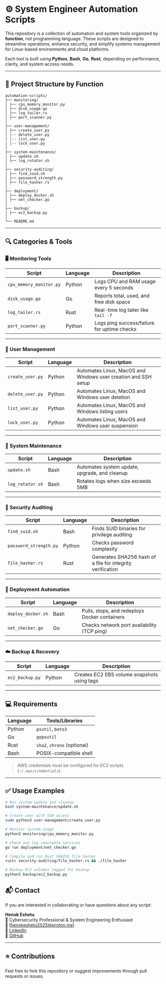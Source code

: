 # ⚙️ System Engineer Automation Scripts

This repository is a collection of automation and system tools organized by **function**, not programming language. These scripts are designed to streamline operations, enhance security, and simplify systems management for Linux-based environments and cloud platforms.

Each tool is built using **Python**, **Bash**, **Go**, **Rust**, depending on performance, clarity, and system access needs.

---

## 📁 Project Structure by Function

```
automation-scripts/
├── monitoring/
│ ├── cpu_memory_monitor.py
│ ├── disk_usage.go
│ ├── log_tailer.rs
│ ├── port_scanner.py
│
├── user-management/
│ ├── create_user.py
| |-- delete_user.py
| |-- list_user.py
| |-- lock_user.py
│
├── system-maintenance/
│ ├── update.sh
│ ├── log_rotator.sh
│
├── security-auditing/
│ ├── find_suid.sh
│ ├── password_strength.py
│ ├── file_hasher.rs
│
├── deployment/
│ ├── deploy_docker.sh
│ ├── net_checker.go
│
├── backup/
│ ├── ec2_backup.py
│
└── README.md
```


---

## 🔍 Categories & Tools

### 🖥️ Monitoring Tools
| Script | Language | Description |
|--------|----------|-------------|
| `cpu_memory_monitor.py` | Python | Logs CPU and RAM usage every 5 seconds |
| `disk_usage.go` | Go | Reports total, used, and free disk space |
| `log_tailer.rs` | Rust | Real-time log tailer like `tail -f` |
| `port_scanner.py` | Python | Logs ping success/failure for uptime checks |

---

### 👤 User Management
| Script | Language | Description |
|--------|----------|-------------|
| `create_user.py` | Python | Automates Linux, MacOS and Windows user creation and SSH setup |
| `delete_user.py` | Python | Automates Linux, MacOS and Windows user deletion
| `list_user.py` | Python | Automates Linux, MacOS and Windows listing users
| `lock_user.py` | Python | Automates Linux, MacOS and Windows user suspension

---

### 🧹 System Maintenance
| Script | Language | Description |
|--------|----------|-------------|
| `update.sh` | Bash | Automates system update, upgrade, and cleanup |
| `log_rotator.sh` | Bash | Rotates logs when size exceeds 5MB |

---

### 🔐 Security Auditing
| Script | Language | Description |
|--------|----------|-------------|
| `find_suid.sh` | Bash | Finds SUID binaries for privilege auditing |
| `password_strength.py` | Python | Checks password complexity |
| `file_hasher.rs` | Rust | Generates SHA256 hash of a file for integrity verification |

---

### 🚀 Deployment Automation
| Script | Language | Description |
|--------|----------|-------------|
| `deploy_docker.sh` | Bash | Pulls, stops, and redeploys Docker containers |
| `net_checker.go` | Go | Checks network port availability (TCP ping) |

---

### ☁️ Backup & Recovery
| Script | Language | Description |
|--------|----------|-------------|
| `ec2_backup.py` | Python | Creates EC2 EBS volume snapshots using tags |

---

## 💻 Requirements

| Language | Tools/Libraries |
|----------|-----------------|
| Python | `psutil`, `boto3` |
| Go | `gopsutil` |
| Rust | `sha2`, `chrono` (optional) |
| Bash | POSIX-compatible shell |

> AWS credentials must be configured for EC2 scripts (`~/.aws/credentials`).

---

## ✅ Usage Examples

```bash
# Run system update and cleanup
bash system-maintenance/update.sh

# Create user with SSH access
sudo python3 user-management/create_user.py

# Monitor system usage
python3 monitoring/cpu_memory_monitor.py

# Check and log reachable services
go run deployment/net_checker.go

# Compile and run Rust SHA256 file hasher
rustc security-auditing/file_hasher.rs && ./file_hasher

# Backup EC2 volumes tagged for backup
python3 backup/ec2_backup.py
```

## 📬 Contact

If you are interested in collaborating or have questions about any script:

**Henok Eshetu**  
💼 Cybersecurity Professional & System Engineering Enthusiast  
📧 [henokeshetu2025@proton.me]  
🔗 [LinkedIn](https://linkedin.com/in/your-profile)  
🐙 [GitHub](https://github.com/HenokEshetu)

---

## ⭐ Contributions

Feel free to fork this repository or suggest improvements through pull requests or issues.
